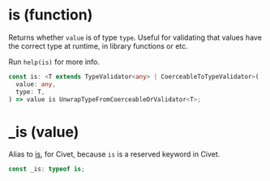 # is (function)

Returns whether `value` is of type `type`. Useful for validating that values have the correct type at runtime, in library functions or etc.

Run `help(is)` for more info.

```ts
const is: <T extends TypeValidator<any> | CoerceableToTypeValidator>(
  value: any,
  type: T,
) => value is UnwrapTypeFromCoerceableOrValidator<T>;
```

# \_is (value)

Alias to [is](/meta/generated-docs/is.md#is-function), for Civet, because `is` is a reserved keyword in Civet.

```ts
const _is: typeof is;
```
